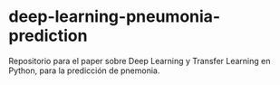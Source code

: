 # deep-learning-pneumonia-prediction
Repositorio para el paper sobre Deep Learning y Transfer Learning en Python, para la predicción de pnemonia.

